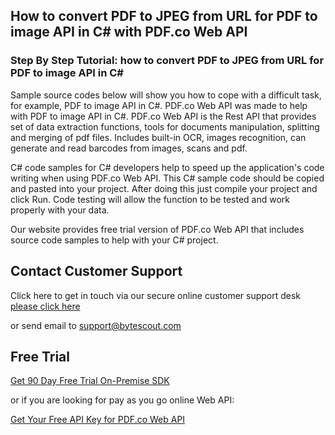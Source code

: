 ## How to convert PDF to JPEG from URL for PDF to image API in C# with PDF.co Web API

### Step By Step Tutorial: how to convert PDF to JPEG from URL for PDF to image API in C#

Sample source codes below will show you how to cope with a difficult task, for example, PDF to image API in C#. PDF.co Web API was made to help with PDF to image API in C#. PDF.co Web API is the Rest API that provides set of data extraction functions, tools for documents manipulation, splitting and merging of pdf files. Includes built-in OCR, images recognition, can generate and read barcodes from images, scans and pdf.

C# code samples for C# developers help to speed up the application's code writing when using PDF.co Web API. This C# sample code should be copied and pasted into your project. After doing this just compile your project and click Run. Code testing will allow the function to be tested and work properly with your data.

Our website provides free trial version of PDF.co Web API that includes source code samples to help with your C# project.

## Contact Customer Support

Click here to get in touch via our secure online customer support desk [please click here](https://bytescout.zendesk.com/hc/en-us/requests/new?subject=PDF.co%20Web%20API%20Question)

or send email to [support@bytescout.com](mailto:support@bytescout.com?subject=PDF.co%20Web%20API%20Question) 

## Free Trial

[Get 90 Day Free Trial On-Premise SDK](https://bytescout.com/download/web-installer?utm_source=github-readme)

or if you are looking for pay as you go online Web API:

[Get Your Free API Key for PDF.co Web API](https://pdf.co/documentation/api?utm_source=github-readme)